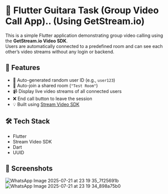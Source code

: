 # 📱 Flutter Guitara Task (Group Video Call App).. (Using GetStream.io)

This is a simple Flutter application demonstrating group video calling using the **GetStream.io Video SDK**.  
Users are automatically connected to a predefined room and can see each other’s video streams without any login or backend.

## 🚀 Features

- 🔄 Auto-generated random user ID (e.g., `user123`)
- 🔗 Auto-join a shared room (`"Test Room"`)
- 📹 Display live video streams of all connected users
- ❌ End call button to leave the session
- 💡 Built using [Stream Video SDK](https://getstream.io/video/)

## 🛠️ Tech Stack

- Flutter
- Stream Video SDK
- Dart
- UUID

## 📸 Screenshots

![WhatsApp Image 2025-07-21 at 23 19 35_7f25691b](https://github.com/user-attachments/assets/d1dda122-3e85-42a2-a5fb-66fc3f16f37e)
![WhatsApp Image 2025-07-21 at 23 19 34_898a75b0](https://github.com/user-attachments/assets/d0d983cc-5f0a-46c9-9c5f-0659cefb70cb)




